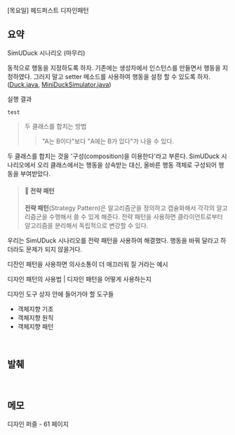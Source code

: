 [목요일] 헤드퍼스트 디자인패턴

## 요약

SimUDuck 시나리오 (마무리)

동적으로 행동을 지정하도록 하자. 기존에는 생성자에서 인스턴스를 만들면서 행동을 지정하였다. 그러지 말고 setter 메소드를 사용하여 행동을 설정 할 수 있도록 하자. ([Duck.java](), [MiniDuckSimulator.java]())

실행 결과
```
test
```

> 두 클래스를 합치는 방법
>> "A는 B이다"보다 "A에는 B가 있다"가 나을 수 있다.

두 클래스를 합치는 것을 '구성(composition)을 이용한다'라고 부른다. SimUDuck 시나리오에서 오리 클래스에서는 행동을 상속받는 대신, 올바른 행동 객체로 구성되어 행동을 부여받았다.


> #### 📘 전략 패턴
> 
> **전략 패턴**(Strategy Pattern)은 알고리즘군을 정의하고 캡슐화해서 각각의 알고리즘군을 수행해서 쓸 수 있게 해준다. 전략 패턴을 사용하면 클라이언트로부터 알고리즘을 분리해서 독립적으로 변강할 수 있다.

우리는 SimUDuck 시나리오를 전략 패턴을 사용하여 해결했다. 행동을 바꿔 달라고 하더라도 문제가 되지 않을거다.

디잔인 패턴을 사용하면 의사소통이 더 매끄러워 질 거라는 예시

디자인 패턴의 사용법 | 디자인 패턴을 어떻게 사용하는지

디자인 도구 상자 안에 들어가야 할 도구들

* 객체지향 기초
* 객체지향 원칙
* 객체지향 패턴

</br>

## 발췌

</br>

## 메모

디자인 퍼즐 - 61 페이지